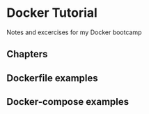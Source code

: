 # Docker Tutorial

Notes and excercises for my Docker bootcamp


## Chapters



## Dockerfile examples


## Docker-compose examples

